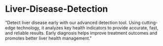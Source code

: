 # Liver-Disease-Detection
"Detect liver disease early with our advanced detection tool. Using cutting-edge technology, it analyzes key health indicators to provide accurate, fast, and reliable results. Early diagnosis helps improve treatment outcomes and promotes better liver health management."
